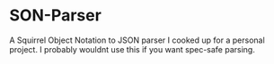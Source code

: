 # SON-Parser
A Squirrel Object Notation to JSON parser I cooked up for a personal project. I probably wouldnt use this if you want spec-safe parsing.
